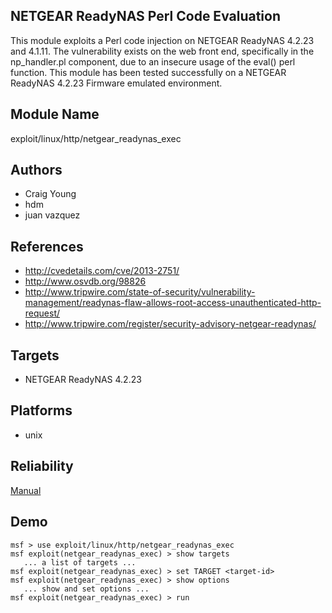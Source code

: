 ## NETGEAR ReadyNAS Perl Code Evaluation

This module exploits a Perl code injection on NETGEAR 
ReadyNAS 4.2.23 and 4.1.11. The vulnerability exists on the 
web front end, specifically in the np_handler.pl component, 
due to an insecure usage of the eval() perl function. This 
module has been tested successfully on a NETGEAR ReadyNAS 
4.2.23 Firmware emulated environment.


## Module Name
exploit/linux/http/netgear_readynas_exec

## Authors
* Craig Young
* hdm
* juan vazquez


## References
* http://cvedetails.com/cve/2013-2751/
* http://www.osvdb.org/98826
* http://www.tripwire.com/state-of-security/vulnerability-management/readynas-flaw-allows-root-access-unauthenticated-http-request/
* http://www.tripwire.com/register/security-advisory-netgear-readynas/



## Targets
* NETGEAR ReadyNAS 4.2.23


## Platforms
* unix

## Reliability
[Manual](https://github.com/rapid7/metasploit-framework/wiki/Exploit-Ranking)

## Demo

```
msf > use exploit/linux/http/netgear_readynas_exec
msf exploit(netgear_readynas_exec) > show targets
   ... a list of targets ...
msf exploit(netgear_readynas_exec) > set TARGET <target-id>
msf exploit(netgear_readynas_exec) > show options
   ... show and set options ...
msf exploit(netgear_readynas_exec) > run
```
    
    